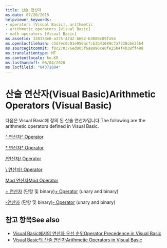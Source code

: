 ```yaml
---
title: 산술 연산자
ms.date: 07/20/2015
helpviewer_keywords:
- operators [Visual Basic], arithmetic
- arithmetic operators [Visual Basic]
- math operators [Visual Basic]
ms.assetid: 330178e0-a375-4742-b662-b3080c89fa54
ms.openlocfilehash: c5d7ec0c01e956acfcb3b41689c7a7338c6e25b4
ms.sourcegitcommit: f8c270376ed905f6a8896ce0fe25b4f4b38ff498
ms.translationtype: MT
ms.contentlocale: ko-KR
ms.lasthandoff: 06/04/2020
ms.locfileid: "84371884"
---
```

# <a name="arithmetic-operators-visual-basic"></a><span data-ttu-id="91f67-102">산술 연산자(Visual Basic)</span><span class="sxs-lookup"><span data-stu-id="91f67-102">Arithmetic Operators (Visual Basic)</span></span>
<span data-ttu-id="91f67-103">다음은 Visual Basic에 정의 된 산술 연산자입니다.</span><span class="sxs-lookup"><span data-stu-id="91f67-103">The following are the arithmetic operators defined in Visual Basic.</span></span>  
  
 [<span data-ttu-id="91f67-104">^ 연산자</span><span class="sxs-lookup"><span data-stu-id="91f67-104">^ Operator</span></span>](exponentiation-operator.md)  
  
 [<span data-ttu-id="91f67-105">\* 연산자</span><span class="sxs-lookup"><span data-stu-id="91f67-105">\* Operator</span></span>](multiplication-operator.md)  
  
 [<span data-ttu-id="91f67-106">/연산자</span><span class="sxs-lookup"><span data-stu-id="91f67-106">/ Operator</span></span>](floating-point-division-operator.md)  
  
 [<span data-ttu-id="91f67-107">\ 연산자</span><span class="sxs-lookup"><span data-stu-id="91f67-107">\ Operator</span></span>](integer-division-operator.md)  
  
 [<span data-ttu-id="91f67-108">Mod 연산자</span><span class="sxs-lookup"><span data-stu-id="91f67-108">Mod Operator</span></span>](mod-operator.md)  
  
 <span data-ttu-id="91f67-109">[+ 연산자](addition-operator.md) (단항 및 binary)</span><span class="sxs-lookup"><span data-stu-id="91f67-109">[+ Operator](addition-operator.md) (unary and binary)</span></span>  
  
 <span data-ttu-id="91f67-110">[-연산자](subtraction-operator.md) (단항 및 binary)</span><span class="sxs-lookup"><span data-stu-id="91f67-110">[- Operator](subtraction-operator.md) (unary and binary)</span></span>  
  
## <a name="see-also"></a><span data-ttu-id="91f67-111">참고 항목</span><span class="sxs-lookup"><span data-stu-id="91f67-111">See also</span></span>

- [<span data-ttu-id="91f67-112">Visual Basic에서의 연산자 우선 순위</span><span class="sxs-lookup"><span data-stu-id="91f67-112">Operator Precedence in Visual Basic</span></span>](operator-precedence.md)
- [<span data-ttu-id="91f67-113">Visual Basic의 산술 연산자</span><span class="sxs-lookup"><span data-stu-id="91f67-113">Arithmetic Operators in Visual Basic</span></span>](../../programming-guide/language-features/operators-and-expressions/arithmetic-operators.md)
